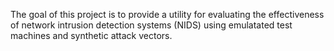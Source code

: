 The goal of this project is to provide a utility for evaluating the effectiveness of network intrusion detection systems (NIDS) using emulatated test machines and synthetic attack vectors. 